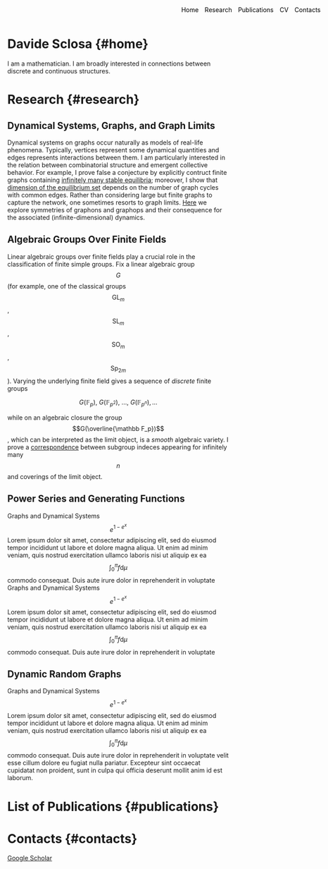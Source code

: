 <style>
.menu {
    position: absolute;
    top: 20px;
    right: 20px;
    list-style-type: none;
    margin: 0;
    padding: 0;
}

.menu li {
    display: inline;
    margin-left: 10px;
}

.menu li:first-child {
    margin-left: 0;
}

</style>

<ul class="menu">
    <li><a href="#home" style="text-decoration: none; color: black;">Home</a></li>
    <li><a href="#research" style="text-decoration: none; color: black;">Research</a></li>
    <li><a href="#publications" style="text-decoration: none; color: black;">Publications</a></li>
    <li><a href="#cv" style="text-decoration: none; color: black;">CV</a></li>
    <li><a href="#contacts" style="text-decoration: none; color: black;">Contacts</a></li>
</ul>


# Davide Sclosa {#home}
I am a mathematician. I am broadly interested in connections between discrete and continuous structures.

# Research {#research}

## Dynamical Systems, Graphs, and Graph Limits
Dynamical systems on graphs occur naturally as models of real-life phenomena. Typically, vertices represent some dynamical quantities and edges represents interactions between them.
I am particularly interested in the relation between combinatorial structure and emergent collective behavior. For example, I prove false a conjecture by explicitly contruct finite graphs containing [infinitely many stable equilibria](https://epubs.siam.org/doi/10.1137/23M155400X); moreover, I show that [dimension of the equilibrium set](https://arxiv.org/abs/2308.08311) depends on the number of graph cycles with common edges.
Rather than considering large but finite graphs to capture the network, one sometimes resorts to graph limits. [Here](https://link.springer.com/article/10.1007/s10884-023-10334-7)
we explore symmetries of graphons and graphops and their consequence for the associated (infinite-dimensional) dynamics.


## Algebraic Groups Over Finite Fields
Linear algebraic groups over finite fields play a crucial role in the classification of finite simple groups.
Fix a linear algebraic group $$G$$ (for example, one of the classical groups $$\mathrm{GL}_m$$, $$\mathrm{SL}_m$$, $$\mathrm{SO}_m$$, $$\mathrm{Sp}_{2m}$$).
Varying the underlying finite field gives a sequence of *discrete* finite groups

$$
	G(\mathbb F_p),\ G(\mathbb F_{p^2}),\ \ldots,\ G(\mathbb F_{p^n}), \ldots
$$

while on an algebraic closure the group $$G(\overline{\mathbb F_p})$$, which can be interpreted as the limit object, is a *smooth* algebraic variety.
I prove a [correspondence](https://www.degruyter.com/document/doi/10.1515/jgth-2022-0110/html?lang=en) between subgroup indeces appearing for infinitely many $$n$$
and coverings of the limit object.


## Power Series and Generating Functions
Graphs and Dynamical Systems  $$e^{1-e^x}$$ Lorem ipsum dolor sit amet, consectetur adipiscing elit, sed do eiusmod tempor incididunt ut labore et dolore magna aliqua. Ut enim ad minim veniam, quis nostrud exercitation ullamco laboris nisi ut aliquip ex ea $$\int_0^\pi f \mathrm d \mu$$ commodo consequat. Duis aute irure dolor in reprehenderit in voluptate
Graphs and Dynamical Systems  $$e^{1-e^x}$$ Lorem ipsum dolor sit amet, consectetur adipiscing elit, sed do eiusmod tempor incididunt ut labore et dolore magna aliqua. Ut enim ad minim veniam, quis nostrud exercitation ullamco laboris nisi ut aliquip ex ea $$\int_0^\pi f \mathrm d \mu$$ commodo consequat. Duis aute irure dolor in reprehenderit in voluptate 

## Dynamic Random Graphs
Graphs and Dynamical Systems  $$e^{1-e^x}$$ Lorem ipsum dolor sit amet, consectetur adipiscing elit, sed do eiusmod tempor incididunt ut labore et dolore magna aliqua. Ut enim ad minim veniam, quis nostrud exercitation ullamco laboris nisi ut aliquip ex ea $$\int_0^\pi f \mathrm d \mu$$ commodo consequat. Duis aute irure dolor in reprehenderit in voluptate velit esse cillum dolore eu fugiat nulla pariatur. Excepteur sint occaecat cupidatat non proident, sunt in culpa qui officia deserunt mollit anim id est laborum. 

# List of Publications {#publications}

# Contacts {#contacts}
[Google Scholar](https://scholar.google.com/citations?user=B392PEAAAAAJ)




<script
  src="https://cdn.mathjax.org/mathjax/latest/MathJax.js?config=TeX-AMS-MML_HTMLorMML"
  type="text/javascript">
</script>




